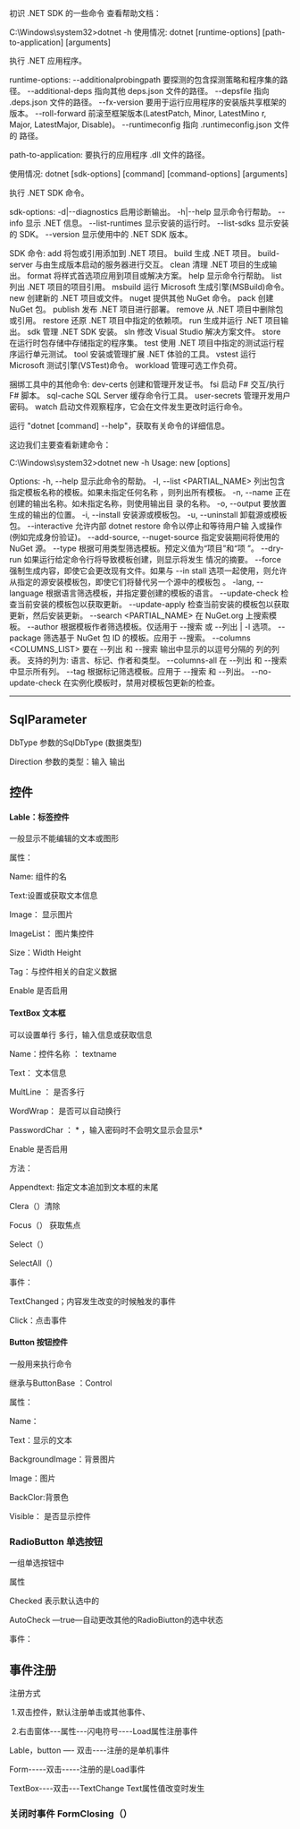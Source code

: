初识 .NET SDK 的一些命令
        查看帮助文档：

C:\Windows\system32>dotnet -h
使用情况: dotnet [runtime-options] [path-to-application] [arguments]

执行 .NET 应用程序。

runtime-options:
  --additionalprobingpath <path>   要探测的包含探测策略和程序集的路径。
  --additional-deps <path>         指向其他 deps.json 文件的路径。
  --depsfile                       指向 <application>.deps.json 文件的路径。
  --fx-version <version>           要用于运行应用程序的安装版共享框架的版本。
  --roll-forward <setting>         前滚至框架版本(LatestPatch, Minor, LatestMino
r, Major, LatestMajor, Disable)。
  --runtimeconfig                  指向 <application>.runtimeconfig.json 文件的
路径。

path-to-application:
  要执行的应用程序 .dll 文件的路径。

使用情况: dotnet [sdk-options] [command] [command-options] [arguments]

执行 .NET SDK 命令。

sdk-options:
  -d|--diagnostics  启用诊断输出。
  -h|--help         显示命令行帮助。
  --info            显示 .NET 信息。
  --list-runtimes   显示安装的运行时。
  --list-sdks       显示安装的 SDK。
  --version         显示使用中的 .NET SDK 版本。

SDK 命令:
  add               将包或引用添加到 .NET 项目。
  build             生成 .NET 项目。
  build-server      与由生成版本启动的服务器进行交互。
  clean             清理 .NET 项目的生成输出。
  format            将样式首选项应用到项目或解决方案。
  help              显示命令行帮助。
  list              列出 .NET 项目的项目引用。
  msbuild           运行 Microsoft 生成引擎(MSBuild)命令。
  new               创建新的 .NET 项目或文件。
  nuget             提供其他 NuGet 命令。
  pack              创建 NuGet 包。
  publish           发布 .NET 项目进行部署。
  remove            从 .NET 项目中删除包或引用。
  restore           还原 .NET 项目中指定的依赖项。
  run               生成并运行 .NET 项目输出。
  sdk               管理 .NET SDK 安装。
  sln               修改 Visual Studio 解决方案文件。
  store             在运行时包存储中存储指定的程序集。
  test              使用 .NET 项目中指定的测试运行程序运行单元测试。
  tool              安装或管理扩展 .NET 体验的工具。
  vstest            运行 Microsoft 测试引擎(VSTest)命令。
  workload          管理可选工作负荷。

捆绑工具中的其他命令:
  dev-certs         创建和管理开发证书。
  fsi               启动 F# 交互/执行 F# 脚本。
  sql-cache         SQL Server 缓存命令行工具。
  user-secrets      管理开发用户密码。
  watch             启动文件观察程序，它会在文件发生更改时运行命令。

运行 "dotnet [command] --help"，获取有关命令的详细信息。





这边我们主要查看新建命令：

C:\Windows\system32>dotnet new -h
Usage: new [options]

Options:
  -h, --help                     显示此命令的帮助。
  -l, --list <PARTIAL_NAME>      列出包含指定模板名称的模板。如果未指定任何名称
，则列出所有模板。
  -n, --name                     正在创建的输出名称。如未指定名称，则使用输出目
录的名称。
  -o, --output                   要放置生成的输出的位置。
  -i, --install                  安装源或模板包。
  -u, --uninstall                卸载源或模板包。
  --interactive                  允许内部 dotnet restore 命令以停止和等待用户输
入或操作(例如完成身份验证)。
  --add-source, --nuget-source   指定安装期间将使用的 NuGet 源。
  --type                         根据可用类型筛选模板。预定义值为“项目”和“项
”。
  --dry-run                      如果运行给定命令行将导致模板创建，则显示将发生
情况的摘要。
  --force                        强制生成内容，即使它会更改现有文件。如果与 --in
stall 选项一起使用，则允许从指定的源安装模板包，即使它们将替代另一个源中的模板包
。
  -lang, --language              根据语言筛选模板，并指定要创建的模板的语言。
  --update-check                 检查当前安装的模板包以获取更新。
  --update-apply                 检查当前安装的模板包以获取更新，然后安装更新。
  --search <PARTIAL_NAME>        在 NuGet.org 上搜索模板。
  --author <AUTHOR>              根据模板作者筛选模板。仅适用于 --搜索 或 --列出
 | -l 选项。
  --package <PACKAGE>            筛选基于 NuGet 包 ID 的模板。应用于 --搜索。
  --columns <COLUMNS_LIST>       要在 --列出 和 --搜索 输出中显示的以逗号分隔的
列的列表。
                                 支持的列为: 语言、标记、作者和类型。
  --columns-all                  在 --列出 和 --搜索 中显示所有列。
  --tag <TAG>                    根据标记筛选模板。应用于 --搜索 和 --列出。
  --no-update-check              在实例化模板时，禁用对模板包更新的检查。

------------------------------------------------













## SqlParameter 





DbType 参数的SqlDbType (数据类型)

Direction  参数的类型：输入 输出





## 控件

####  Lable：标签控件

一般显示不能编辑的文本或图形

属性：

Name:   组件的名

Text:设置或获取文本信息

Image： 显示图片

ImageList： 图片集控件

Size：Width Height

Tag：与控件相关的自定义数据

Enable 是否启用



#### TextBox 文本框

可以设置单行 多行，输入信息或获取信息

Name：控件名称 ： textname

Text： 文本信息

MultLine  ：  是否多行

WordWrap： 是否可以自动换行

PasswordChar ： *      ，输入密码时不会明文显示会显示* 

Enable 是否启用

方法：

Appendtext: 指定文本追加到文本框的末尾  

Clera（）清除

Focus（） 获取焦点

Select（）

SelectAll（）

事件：

TextChanged；内容发生改变的时候触发的事件

   Click：点击事件





#### Button 按钮控件

一般用来执行命令

继承与ButtonBase ：Control

属性：

 Name：

Text：显示的文本

BackgroundImage：背景图片

Image：图片

BackClor:背景色

Visible： 是否显示控件



### RadioButton 单选按钮

一组单选按钮中

属性

Checked  表示默认选中的

AutoCheck  —true—自动更改其他的RadioBiutton的选中状态



事件：







## 事件注册

注册方式

​	1.双击控件，默认注册单击或其他事件、

​	 2.右击窗体---属性---闪电符号----Load属性注册事件







Lable，button —- 双击----注册的是单机事件

Form-----双击-----注册的是Load事件

TextBox----双击---TextChange  Text属性值改变时发生









### 关闭时事件 FormClosing（）







































